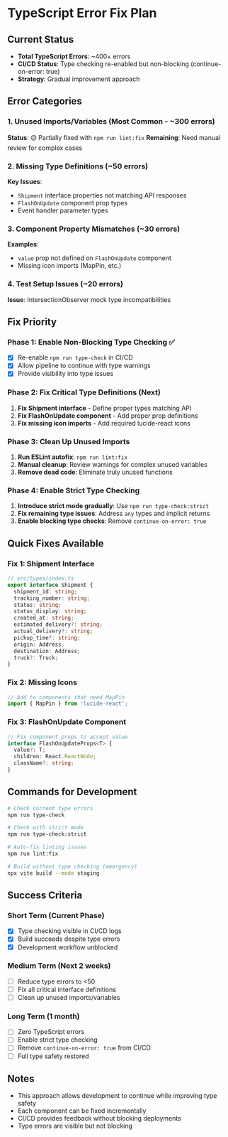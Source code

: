 # TypeScript Error Fix Plan

## Current Status
- **Total TypeScript Errors**: ~400+ errors
- **CI/CD Status**: Type checking re-enabled but non-blocking (continue-on-error: true)
- **Strategy**: Gradual improvement approach

## Error Categories

### 1. Unused Imports/Variables (Most Common - ~300 errors)
**Status**: 🟡 Partially fixed with `npm run lint:fix`
**Remaining**: Need manual review for complex cases

### 2. Missing Type Definitions (~50 errors)
**Key Issues**:
- `Shipment` interface properties not matching API responses
- `FlashOnUpdate` component prop types
- Event handler parameter types

### 3. Component Property Mismatches (~30 errors)
**Examples**:
- `value` prop not defined on `FlashOnUpdate` component
- Missing icon imports (MapPin, etc.)

### 4. Test Setup Issues (~20 errors)
**Issue**: IntersectionObserver mock type incompatibilities

## Fix Priority

### Phase 1: Enable Non-Blocking Type Checking ✅
- [x] Re-enable `npm run type-check` in CI/CD
- [x] Allow pipeline to continue with type warnings
- [x] Provide visibility into type issues

### Phase 2: Fix Critical Type Definitions (Next)
1. **Fix Shipment interface** - Define proper types matching API
2. **Fix FlashOnUpdate component** - Add proper prop definitions
3. **Fix missing icon imports** - Add required lucide-react icons

### Phase 3: Clean Up Unused Imports
1. **Run ESLint autofix**: `npm run lint:fix`
2. **Manual cleanup**: Review warnings for complex unused variables
3. **Remove dead code**: Eliminate truly unused functions

### Phase 4: Enable Strict Type Checking
1. **Introduce strict mode gradually**: Use `npm run type-check:strict`
2. **Fix remaining type issues**: Address `any` types and implicit returns
3. **Enable blocking type checks**: Remove `continue-on-error: true`

## Quick Fixes Available

### Fix 1: Shipment Interface
```typescript
// src/types/index.ts
export interface Shipment {
  shipment_id: string;
  tracking_number: string;
  status: string;
  status_display: string;
  created_at: string;
  estimated_delivery?: string;
  actual_delivery?: string;
  pickup_time?: string;
  origin: Address;
  destination: Address;
  truck?: Truck;
}
```

### Fix 2: Missing Icons
```typescript
// Add to components that need MapPin
import { MapPin } from 'lucide-react';
```

### Fix 3: FlashOnUpdate Component
```typescript
// Fix component props to accept value
interface FlashOnUpdateProps<T> {
  value?: T;
  children: React.ReactNode;
  className?: string;
}
```

## Commands for Development

```bash
# Check current type errors
npm run type-check

# Check with strict mode
npm run type-check:strict

# Auto-fix linting issues
npm run lint:fix

# Build without type checking (emergency)
npx vite build --mode staging
```

## Success Criteria

### Short Term (Current Phase)
- [x] Type checking visible in CI/CD logs
- [x] Build succeeds despite type errors
- [x] Development workflow unblocked

### Medium Term (Next 2 weeks)
- [ ] Reduce type errors to <50
- [ ] Fix all critical interface definitions
- [ ] Clean up unused imports/variables

### Long Term (1 month)
- [ ] Zero TypeScript errors
- [ ] Enable strict type checking
- [ ] Remove `continue-on-error: true` from CI/CD
- [ ] Full type safety restored

## Notes
- This approach allows development to continue while improving type safety
- Each component can be fixed incrementally
- CI/CD provides feedback without blocking deployments
- Type errors are visible but not blocking